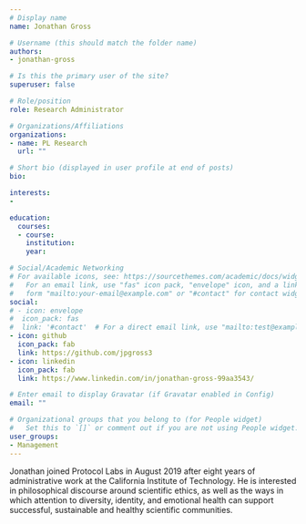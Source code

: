 ```yaml
---
# Display name
name: Jonathan Gross

# Username (this should match the folder name)
authors:
- jonathan-gross

# Is this the primary user of the site?
superuser: false

# Role/position
role: Research Administrator

# Organizations/Affiliations
organizations:
- name: PL Research
  url: ""

# Short bio (displayed in user profile at end of posts)
bio:

interests:
-

education:
  courses:
  - course:
    institution:
    year:

# Social/Academic Networking
# For available icons, see: https://sourcethemes.com/academic/docs/widgets/#icons
#   For an email link, use "fas" icon pack, "envelope" icon, and a link in the
#   form "mailto:your-email@example.com" or "#contact" for contact widget.
social:
# - icon: envelope
#  icon_pack: fas
#  link: '#contact'  # For a direct email link, use "mailto:test@example.org".
- icon: github
  icon_pack: fab
  link: https://github.com/jpgross3
- icon: linkedin
  icon_pack: fab
  link: https://www.linkedin.com/in/jonathan-gross-99aa3543/

# Enter email to display Gravatar (if Gravatar enabled in Config)
email: ""

# Organizational groups that you belong to (for People widget)
#   Set this to `[]` or comment out if you are not using People widget.  
user_groups:
- Management
---
```


Jonathan joined Protocol Labs in August 2019 after eight years of administrative work at the California Institute of Technology. He is interested in philosophical discourse around scientific ethics, as well as the ways in which attention to diversity, identity, and emotional health can support successful, sustainable and healthy scientific communities.
